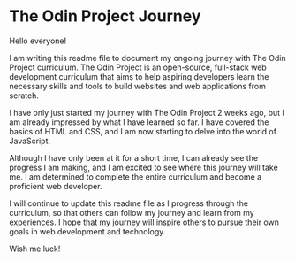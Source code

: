 # The Odin Project Journey
Hello everyone!

I am writing this readme file to document my ongoing journey with The Odin Project curriculum. The Odin Project is an open-source, full-stack web development curriculum that aims to help aspiring developers learn the necessary skills and tools to build websites and web applications from scratch.

I have only just started my journey with The Odin Project 2 weeks ago, but I am already impressed by what I have learned so far. I have covered the basics of HTML and CSS, and I am now starting to delve into the world of JavaScript.

Although I have only been at it for a short time, I can already see the progress I am making, and I am excited to see where this journey will take me. I am determined to complete the entire curriculum and become a proficient web developer.

I will continue to update this readme file as I progress through the curriculum, so that others can follow my journey and learn from my experiences. I hope that my journey will inspire others to pursue their own goals in web development and technology.

Wish me luck!
